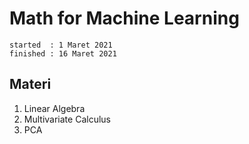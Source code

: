 # Math for Machine Learning

```
started  : 1 Maret 2021
finished : 16 Maret 2021
```

## Materi

1. Linear Algebra
2. Multivariate Calculus
3. PCA